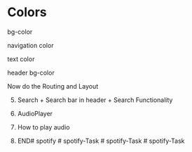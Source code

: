 # Colors

bg-color

navigation color

text color 

header bg-color



Now do the Routing and Layout

5. Search + Search bar in header + Search Functionality

6. AudioPlayer

7. How to play audio

8. END#   s p o t i f y  
 #   s p o t i f y - T a s k  
 #   s p o t i f y - T a s k  
 #   s p o t i f y - T a s k  
 